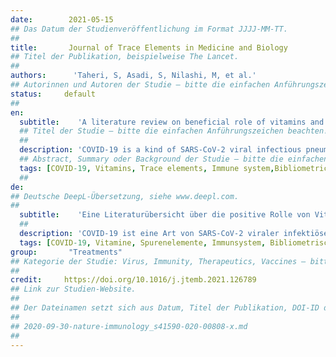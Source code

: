 ```yaml
---
date:        2021-05-15
## Das Datum der Studienveröffentlichung im Format JJJJ-MM-TT.
##
title:       Journal of Trace Elements in Medicine and Biology
## Titel der Publikation, beispielweise The Lancet.
##
authors:      'Taheri, S, Asadi, S, Nilashi, M, et al.'
## Autorinnen und Autoren der Studie – bitte die einfachen Anführungszeichen beachten!
status:     default
##
en:
  subtitle:    'A literature review on beneficial role of vitamins and trace elements: Evidence from published clinical studies'
  ## Titel der Studie – bitte die einfachen Anführungszeichen beachten!
  ##
  description: 'COVID-19 is a kind of SARS-CoV-2 viral infectious pneumonia. This research aims to perform a bibliometric analysis of the published studies of vitamins and trace elements in the Scopus database with a special focus on COVID-19 disease. To achieve the goal of the study, network and density visualizations were used to introduce an overall picture of the published literature. Following the bibliometric analysis, we discuss the potential benefits of vitamins and trace elements on immune system function and COVID-19, supporting the discussion with evidence from published clinical studies. The previous studies show that D and A vitamins demonstrated a higher potential benefit, while Selenium, Copper, and Zinc were found to have favorable effects on immune modulation in viral respiratory infections among trace elements. The principles of nutrition from the findings of this research could be useful in preventing and treating COVID-19.'
  ## Abstract, Summary oder Background der Studie – bitte die einfachen Anführungszeichen beachten!
  tags: [COVID-19, Vitamins, Trace elements, Immune system,Bibliometric analysis]
  ##
de: 
## Deutsche DeepL-Übersetzung, siehe www.deepl.com.
##
  subtitle:    'Eine Literaturübersicht über die positive Rolle von Vitaminen und Spurenelementen: Evidenz aus veröffentlichten klinischen Studien '
  ##
  description: 'COVID-19 ist eine Art von SARS-CoV-2 viraler infektiöser Lungenentzündung. Ziel dieser Untersuchung ist eine bibliometrische Analyse der in der Scopus-Datenbank veröffentlichten Studien über Vitamine und Spurenelemente mit besonderem Augenmerk auf die COVID-19-Krankheit. Um das Ziel der Studie zu erreichen, wurden Netzwerk- und Dichtevisualisierungen verwendet, um ein Gesamtbild der veröffentlichten Literatur zu vermitteln. Im Anschluss an die bibliometrische Analyse wird der potenzielle Nutzen von Vitaminen und Spurenelementen für die Funktion des Immunsystems und die COVID-19-Erkrankung erörtert, wobei die Diskussion mit Belegen aus veröffentlichten klinischen Studien untermauert wird. Die bisherigen Studien zeigen, dass die Vitamine D und A einen höheren potenziellen Nutzen aufweisen, während bei den Spurenelementen Selen, Kupfer und Zink günstige Auswirkungen auf die Immunmodulation bei viralen Atemwegsinfektionen festgestellt wurden. Die Ernährungsprinzipien, die sich aus den Ergebnissen dieser Forschung ergeben, könnten bei der Vorbeugung und Behandlung von COVID-19 nützlich sein.'
  tags: [COVID-19, Vitamine, Spurenelemente, Immunsystem, Bibliometrische Analyse]
group:       "Treatments"
## Kategorie der Studie: Virus, Immunity, Therapeutics, Vaccines – bitte die Anführungszeichen beachten!
##
credit:     https://doi.org/10.1016/j.jtemb.2021.126789
## Link zur Studien-Website.
##
## Der Dateinamen setzt sich aus Datum, Titel der Publikation, DOI-ID der Studie (nach dem letzten Slash) und der Dateiendung zusammen. Bitte den Unterstrich vor der DOI-ID beachten!
##
## 2020-09-30-nature-immunology_s41590-020-00808-x.md
##
---
```

<object data="{{ page.link }}" style='height:calc(100vh - 400px); width: 100%' type='application/pdf'></object>
